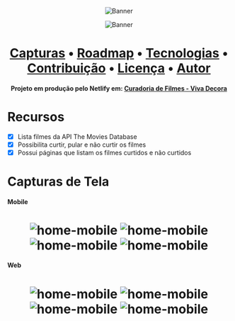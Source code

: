 <p align="center">
  <img src="https://i.imgur.com/ygrKu4r.png" alt="Banner" />
</p>

<p align="center">
  <img src="https://api.netlify.com/api/v1/badges/065cf225-f049-4d38-bdd6-e8b78d115b78/deploy-status" alt="Banner" />
</p>

<h1 align="center">
 <a href="#capturas">Capturas</a> •
 <a href="#roadmap">Roadmap</a> • 
 <a href="#tecnologias">Tecnologias</a> • 
 <a href="#contribuicao">Contribuição</a> • 
 <a href="#licenc-a">Licença</a> • 
 <a href="#autor">Autor</a>
</h1>

<h4 align="center"> 
	Projeto em produção pelo Netlify em: <a href="silly-pare-c55a4b.netlify.app" target="_blank">Curadoria de Filmes - Viva Decora</a>  
</h4>

# Recursos

- [x] Lista filmes da API The Movies Database
- [x] Possibilita curtir, pular e não curtir os filmes
- [x] Possui páginas que listam os filmes curtidos e não curtidos

<h1 id="capturas">
	Capturas de Tela
</h1>

<h4>
	Mobile
</h4>

<h1 align="center" >
  <img alt="home-mobile" title="home-mobile" src="./src/assets/screenshots/home-mobile.PNG" />
  <img alt="home-mobile" title="home-mobile" src="./src/assets/screenshots/list-mobile.PNG" />
  <img alt="home-mobile" title="home-mobile" src="./src/assets/screenshots/sy-modal-mobile.PNG" />
  <img alt="home-mobile" title="home-mobile" src="./src/assets/screenshots/no-movies-mobile.PNG" />
</h1>

<h4>
	Web
</h4>

<h1 align="center" >
  <img alt="home-mobile" title="home-mobile" src="./src/assets/screenshots/home.PNG" />
  <img alt="home-mobile" title="home-mobile" src="./src/assets/screenshots/list.PNG" />
  <img alt="home-mobile" title="home-mobile" src="./src/assets/screenshots/sy-modal.PNG" />
  <img alt="home-mobile" title="home-mobile" src="./src/assets/screenshots/no-movies.PNG" />
</h1>
